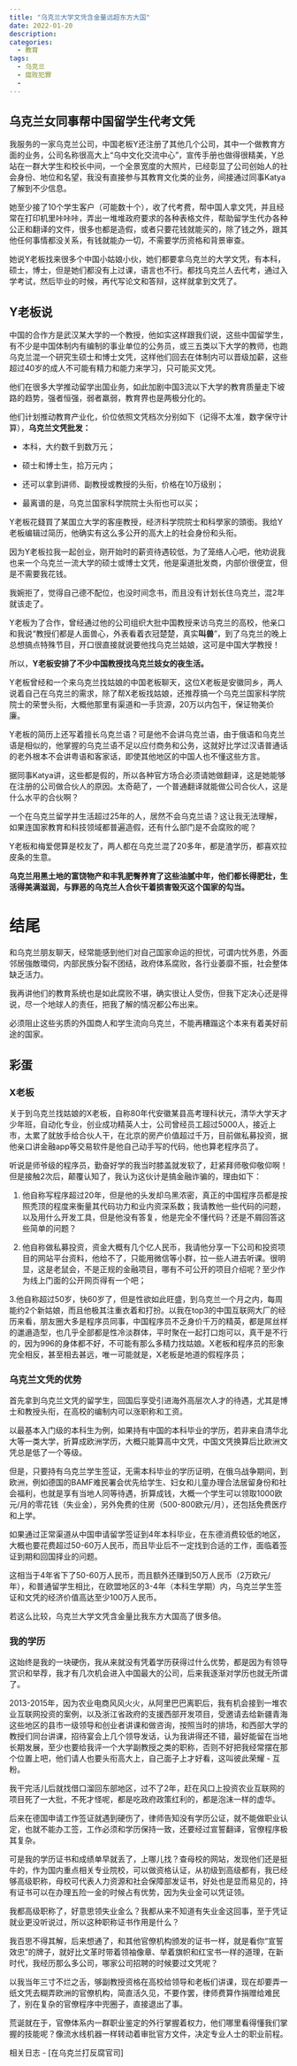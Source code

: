 ```yaml
---
title: "乌克兰大学文凭含金量远超东方大国"
date: 2022-01-20
description: 
categories:
  - 教育
tags:
  - 乌克兰
  - 腐败犯罪
  - 
---
```



## 乌克兰女同事帮中国留学生代考文凭

我服务的一家乌克兰公司，中国老板Y还注册了其他几个公司，其中一个做教育方面的业务，公司名称很高大上“乌中文化交流中心”，宣传手册也做得很精美，Y总站在一群大学生和校长中间，一个全景宽度的大照片，已经彰显了公司创始人的社会身份、地位和名望，我没有直接参与其教育文化类的业务，间接通过同事Katya了解到不少信息。

她至少接了10个学生客户（可能数十个），收了代考费，帮中国人拿文凭，并且经常在打印机里咔咔咔，弄出一堆堆政府要求的各种表格文件，帮助留学生代办各种公正和翻译的文件，很多也都是造假，或者只要花钱就能买的，除了钱之外，跟其他任何事情都没关系，有钱就能办一切，不需要学历资格和背景审查。

她说Y老板找来很多个中国小姑娘小伙，她们都要拿乌克兰的大学文凭，有本科，硕士，博士，但是她们都没有上过课，语言也不行。都找乌克兰人去代考，通过入学考试，然后毕业的时候，再代写论文和答辩，这样就拿到文凭了。

## Y老板说

中国的合作方是武汉某大学的一个教授，他如实这样跟我们说，这些中国留学生，有不少是中国体制内有编制的事业单位的公务员，或三五类以下大学的教师，也跑乌克兰混一个研究生硕士和博士文凭，这样他们回去在体制内可以晋级加薪，这些超过40岁的成人不可能有精力和能力来学习，只可能买文凭。

他们在很多大学推动留学出国业务，如此加剧中国3流以下大学的教育质量走下坡路的趋势，强者恒强，弱者羸弱，教育界也是两极分化的。

他们计划推动教育产业化，价位依照文凭档次分别如下（记得不太准，数字保守计算），**乌克兰文凭批发：**

- 本科，大约数千到数万元；

- 硕士和博士生，拾万元内；

- 还可以拿到讲师、副教授或教授的头衔，价格在10万级别；

- 最离谱的是，乌克兰国家科学院院士头衔也可以买；

Y老板花錢買了某国立大学的客座教授，经济科学院院士和科學家的頭銜。我给Y老板编辑过简历，他确实有这么多公开的高大上的社会身份和头衔。

因为Y老板拉我一起创业，刚开始时的薪资待遇较低，为了笼络人心吧，他劝说我也来一个乌克兰一流大学的硕士或博士文凭，他是渠道批发商，内部价很便宜，但是不需要我花钱。

我婉拒了，觉得自己德不配位，也没时间念书，而且没有计划长住乌克兰，混2年就该走了。

Y老板为了合作，曾经通过他的公司组织大批中国教授来访乌克兰的高校，他亲口和我说“教授们都是人面兽心，外表看着衣冠楚楚，真实**叫兽**”，到了乌克兰的晚上总想搞点特殊节目，开口很直接就说要他找乌克兰姑娘，这可是中国大学教授！

所以，**Y老板安排了不少中国教授找乌克兰妓女的夜生活。**

Y老板曾经和一个来乌克兰找姑娘的中国老板聊天，这位X老板是安徽同乡，两人说着自己在乌克兰的需求，除了帮X老板找姑娘，还推荐搞一个乌克兰国家科学院院士的荣誉头衔，大概他那里有渠道和一手货源，20万以内包干，保证物美价廉。

Y老板的简历上还写着擅长乌克兰语？可是他不会讲乌克兰语，由于俄语和乌克兰语是相似的，他掌握的乌克兰语不足以应付商务和公务，这就好比学过汉语普通话的老外根本不会讲粤语和客家话，即使其他地区的中国人也不懂这些方言。

据同事Katya讲，这些都是假的，所以各种官方场合必须请她做翻译，这是她能够在注册的公司做合伙人的原因。太奇葩了，一个普通翻译就能做公司合伙人，这是什么水平的合伙啊？

一个在乌克兰留学并生活超过25年的人，居然不会乌克兰语？这让我无法理解，如果连国家教育和科技领域都普遍造假，还有什么部门是不会腐败的呢？

Y老板和梅爱偲算是校友了，两人都在乌克兰混了20多年，都是渣学历，都喜欢拉皮条的生意。

**乌克兰用黑土地的富饶物产和丰乳肥臀养育了这些油腻中年，他们都长得肥壮，生活得美满滋润，与罪恶的乌克兰人合伙干着损害毁灭这个国家的勾当。**

# 结尾

和乌克兰朋友聊天，经常能感到他们对自己国家命运的担忧，可谓内忧外患，外面邻居強敵環伺，内部民族分裂不团结，政府体系腐败，各行业萎靡不振，社会整体缺乏活力。

我再讲他们的教育系统也是如此腐败不堪，确实很让人受伤，但我下定决心还是得说，尽一个地球人的责任，把我了解的情况都公布出来。

必须阻止这些劣质的外国商人和学生流向乌克兰，不能再糟蹋这个本来有着美好前途的国家。

## 彩蛋

### X老板

关于到乌克兰找姑娘的X老板，自称80年代安徽某县高考理科状元，清华大学天才少年班，自动化专业，创业成功精英人士，公司曾经员工超过5000人，接近上市，太累了就放手给合伙人干，在北京的房产价值超过千万，目前做私募投资，据他亲口讲金融app等交易软件是他自己动手写的代码，他也算老程序员了。

听说是师爷级的程序员，勤奋好学的我当时膝盖就发软了，赶紧拜师敬仰敬仰啊！但是接触2次后，颠覆认知了，我认为这伙计是搞金融诈骗的，理由如下：

1. 他自称写程序超过20年，但是他的头发却乌黑浓密，真正的中国程序员都是按照秃顶的程度来衡量其代码功力和业内资深系数；我请教他一些代码的问题，以及用什么开发工具，但是他没有答复，他是完全不懂代码？还是不屑回答这些简单的问题？

2. 他自称做私募投资，资金大概有几个亿人民币，我请他分享一下公司和投资项目的网站平台资料，他给不了，只能用微信等小群，拉一些人进去听课。很明显，这是老鼠会，不是正规的金融项目，哪有不可公开的项目介绍呢？至少作为线上门面的公开网页得有一个吧；

3.他自称超过50岁，快60岁了，但是性欲如此旺盛，到乌克兰一个月之内，每周能约2个新姑娘，而且他极其注重衣着和打扮。以我在top3的中国互联网大厂的经历来看，朋友圈大多是程序员同事，中国程序员不乏身价千万的精英，都是屌丝样的邋遢造型，也几乎全部都是性冷淡群体，平时聚在一起打口炮可以，真干是不行的，因为996的身体都不好，不可能有那么多精力找姑娘。X老板和程序员的形象完全相反，甚至相去甚远，唯一可能就是，X老板是地道的假程序员；

### 乌克兰文凭的优势

首先拿到乌克兰文凭的留学生，回国后享受引进海外高层次人才的待遇，尤其是博士和教授头衔，在高校的编制内可以涨职称和工资。

以最基本入门级的本科生为例，如果持有中国的本科毕业的学历，若非来自清华北大等一类大学，折算成欧洲学历，大概只能算高中文凭，中国文凭换算后比欧洲文凭总是低了一个等级。

但是，只要持有乌克兰学生签证，无需本科毕业的学历证明，在俄乌战争期间，到欧洲，例如德国的BAMF难民署会优先给学生、妇女和儿童办理合法居留身份和社会福利，也就是享有当地人同等待遇，折算成钱，大概一个学生可以领取1000欧元/月的零花钱（失业金），另外免费的住房（500-800欧元/月），还包括免费医疗和上学。

如果通过正常渠道从中国申请留学签证到4年本科毕业，在东德消费较低的地区，大概也要花费超过50-60万人民币，而且毕业后不一定找到合适的工作，面临着签证到期和回国择业的问题。

这相当于4年省下了50-60万人民币，而且额外还赚到50万人民币（2万欧元/年），和普通留学生相比，在欧盟地区的3-4年（本科生学期）内，乌克兰学生签证和文凭的经济价值高达至少100万人民币。

若这么比较，乌克兰大学文凭含金量比我东方大国高了很多倍。


### 我的学历

这始终是我的一块硬伤，我从来就没有凭着学历获得过什么优势，都是因为有领导赏识和举荐，我才有几次机会进入中国最大的公司，后来我逐渐对学历也就无所谓了。

2013-2015年，因为农业电商风风火火，从阿里巴巴离职后，我有机会接到一堆农业互联网投资的案例，以及浙江省政府的支援西部开发项目，受邀请去给新疆青海这些地区的县市一级领导和创业者讲课和做咨询，按照当时的排场，和西部大学的教授们同台讲课，招待宴会上几个领导发话，认为我讲得还不错，最好能留在当地长期发展，至少也要给我评一个大学副教授之类的职称，否则不好把我经常摆在那个位置上吧，他们请人也要头衔高大上，自己面子上才好看，这叫彼此荣耀 - 互粉。

我干完活儿后就找借口溜回东部地区，过不了2年，赶在风口上投资农业互联网的项目死了一大批，不死才怪呢，都是吃政府政策红利的，都是泡沫一样的虚华。

后来在德国申请工作签证就遇到硬伤了，律师告知没有学历公证，就不能做职业认定，也就不能办工签，工作必须和学历保持一致，还要经过宣誓翻译，官僚程序极其复杂。

可是我的学历证书和成绩单早就丢了，上哪儿找？查母校的网站，发现他们还是挺牛的，作为国内重点相关专业院校，可以做资格认证，从初级到高级都有，我已经够高级职称，母校可代表人力资源和社会保障部发证书，好处也是显而易见的，持有证书可以在办理五险一金的时候占有优势，因为失业金可以凭证领。

我都高级职称了，好意思领失业金么？我都从来不知道有失业金这回事，至于凭证就业更没听说过，所以这种职称证书作用是什么？

我百思不得其解，后来想通了，和其他官僚机构颁发的证书一样，就是看你“宣誓效忠”的牌子，就好比文革时带着领袖像章、举着旗帜和红宝书一样的道理，在新时代，我经历那么多公司，哪家公司招聘的时候要过文凭呢？

以我当年三寸不烂之舌，够副教授资格在高校给领导和老板们讲课，现在却要弄一纸文凭去糊弄欧洲的官僚机构，简直活久见，不要作罢，律师费算作捐赠给难民了，别在复杂的官僚程序中兜圈子，直接退出了事。

荒诞就在于，官僚体系内一群职业鉴定的外行掌握着权力，他们哪里看得懂我们掌握的技能呢？像流水线机器一样转动着审批官方文件，决定专业人士的职业前程。



相关日志 - [在乌克兰打反腐官司]